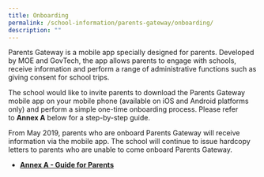 ```yaml
---
title: Onboarding
permalink: /school-information/parents-gateway/onboarding/
description: ""
---
```


Parents Gateway is a mobile app specially designed for parents. Developed by MOE and GovTech, the app allows parents to engage with schools, receive information and perform a range of administrative functions such as giving consent for school trips.

The school would like to invite parents to download the Parents Gateway mobile app on your mobile phone (available on iOS and Android platforms only) and perform a simple one-time onboarding process. Please refer to **Annex A** below for a step-by-step guide.

From May 2019, parents who are onboard Parents Gateway will receive information via the mobile app. The school will continue to issue hardcopy letters to parents who are unable to come onboard Parents Gateway.

*   [**Annex A - Guide for Parents**](/files/Parents-Gateway-Annex-A-Guide-for-Parents-KRSS.pdf)